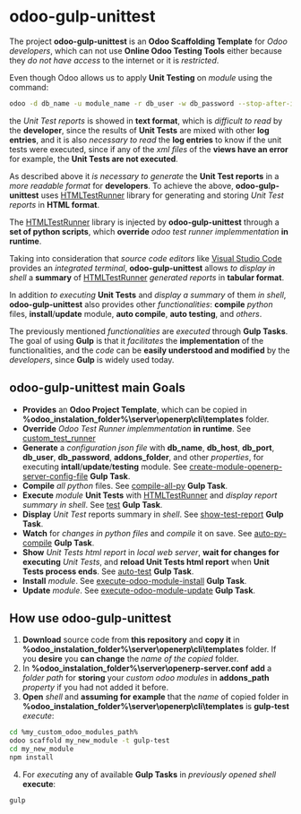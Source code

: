 # odoo-gulp-unittest
The project **odoo-gulp-unittest** is an **Odoo Scaffolding Template** for _Odoo developers_, which can not use **Online Odoo Testing Tools** either because they _do not have access_ to the internet or it is _restricted_.

Even though Odoo allows us to apply **Unit Testing** on _module_ using the command:
```sh
odoo -d db_name -u module_name -r db_user -w db_password --stop-after-init --test-enable --addons-path "addons_folders"
```
the _Unit Test reports_ is showed in **text format**, which is _difficult to read_ by the **developer**, since the results of **Unit Tests** are mixed with other **log entries**, and it is also _necessary to read_ the **log entries** to know if the unit tests were executed, since if any of the _xml files_ of the **views have an error** for example, the **Unit Tests are not executed**.

As described above it _is necessary to generate_ the **Unit Test reports** in a _more readable format_ for **developers**. To achieve the above, **odoo-gulp-unittest** uses [HTMLTestRunner](http://tungwaiyip.info/software/HTMLTestRunner.html) library for generating and storing _Unit Test reports_ in **HTML format**.

The [HTMLTestRunner](http://tungwaiyip.info/software/HTMLTestRunner.html) library is injected by **odoo-gulp-unittest** through a **set of python scripts**, which **override** _odoo test runner implemmentation_ **in runtime**. 

Taking into consideration that _source code editors_ like [Visual Studio Code](https://code.visualstudio.com/) provides an _integrated terminal_, **odoo-gulp-unittest** allows _to display in shell_ a **summary** of [HTMLTestRunner](http://tungwaiyip.info/software/HTMLTestRunner.html) _generated reports_ in **tabular format**.

In addition _to executing_ **Unit Tests** and _display a summary_ of them _in shell_, **odoo-gulp-unittest** also provides other _functionalities_: **compile** _python_ files, **install**/**update** module,  **auto compile**, **auto testing**, and _others_.

The previously mentioned _functionalities_ are _executed_ through **Gulp Tasks**. The goal of using **Gulp** is that it _facilitates_ the **implementation** of the functionalities, and the _code_ can be **easily understood and modified** by the _developers_, since **Gulp** is widely used today.

## odoo-gulp-unittest main Goals
* **Provides** an **Odoo Project Template**, which can be copied in **%odoo_instalation_folder%\server\openerp\cli\templates** folder.
* **Override** _Odoo Test Runner implemmentation_ **in runtime**. See [custom_test_runner](/module_update_tests/server_test_runner.py)
* **Generate** a _configuration json file_ with **db_name**, **db_host**, **db_port**, **db_user**, **db_password**, **addons_folder**, and other _properties_, for executing **intall**/**update**/**testing** module. See [create-module-openerp-server-config-file](/gulpfile.js) **Gulp Task**.
* **Compile** _all python_ files. See [compile-all-py](/gulpfile.js) **Gulp Task**.
* **Execute** _module_ **Unit Tests** with [HTMLTestRunner](http://tungwaiyip.info/software/HTMLTestRunner.html) and _display report summary in shell_. See [test](/gulpfile.js) **Gulp Task**.
* **Display** _Unit Test_ reports summary in _shell_. See [show-test-report](/gulpfile.js) **Gulp Task**.
* **Watch** for _changes in python files_ and _compile_ it on save. See [auto-py-compile](/gulpfile.js) **Gulp Task**.
* **Show** _Unit Tests html report_ in _local web server_, **wait for changes for executing** _Unit Tests_, and **reload Unit Tests html report** when **Unit Tests process ends**. See [auto-test](/gulpfile.js) **Gulp Task**.
* **Install** _module_. See [execute-odoo-module-install](/gulpfile.js) **Gulp Task**. 
* **Update** _module_. See [execute-odoo-module-update](/gulpfile.js) **Gulp Task**. 

## How use odoo-gulp-unittest
1. **Download** source code from **this repository** and **copy it** in **%odoo_instalation_folder%\server\openerp\cli\templates** folder. If you **desire** you **can change** the _name of the copied_ folder.
2. In **%odoo_instalation_folder%\server\openerp-server.conf** **add** a _folder path_ for **storing** your _custom odoo modules_ in **addons_path** _property_ if you had not added it before.
3. **Open** _shell_ and **assuming for example** that the _name_ of copied folder in **%odoo_instalation_folder%\server\openerp\cli\templates** is **gulp-test** _execute_:
```sh
cd %my_custom_odoo_modules_path%
odoo scaffold my_new_module -t gulp-test
cd my_new_module
npm install
```
4. For _executing_ any of available **Gulp Tasks** in _previously opened shell_ **execute**:
```sh
gulp
```